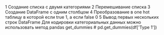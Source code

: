 1 Создание списка с двумя категориями
2 Перемешивание списка
3 Создание DataFrame с одним столбцом
4 Преобразование в one hot таблицу в которой если true 1, а если false 0
5 Вывод первых нескольких строк DataFrame
Для кодировки категориальных данных можно использовать метод pandas get_dummies # pd.get_dummies(df['Type 1'])
